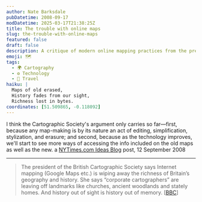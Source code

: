 ```yaml
---
author: Nate Barksdale
pubDatetime: 2008-09-17
modDatetime: 2025-03-17T21:38:25Z
title: The trouble with online maps
slug: the-trouble-with-online-maps
featured: false
draft: false
description: A critique of modern online mapping practices from the president of the British Cartographic Society highlights the loss of geographical richness. "Corporate cartographers... are leaving off landmarks like churches, ancient woodlands and stately homes."
emoji: 🗺️
tags:
  - 🌍 Cartography
  - ⚙️ Technology
  - 📍 Travel
haiku: |
  Maps of old erased,  
  History fades from our sight,  
  Richness lost in bytes.
coordinates: [51.509865, -0.118092]
---
```


I think the Cartographic Society's argument only carries so far—first, because any map-making is by its nature an act of editing, simplification, stylization, and erasure; and second, because as the technology improves, we'll start to see more ways of accessing the info included on the old maps as well as the new. a [NYTimes.com Ideas Blog](http://ideas.blogs.nytimes.com/2008/09/12/the-trouble-with-online-maps/) post, 12 September 2008

---

> The president of the British Cartographic Society says Internet mapping (Google Maps etc.) is wiping away the richness of Britain’s geography and history. She says “corporate cartographers” are leaving off landmarks like churches, ancient woodlands and stately homes. And history out of sight is history out of memory. [[BBC](http://news.bbc.co.uk/2/hi/uk_news/7586789.stm)]
